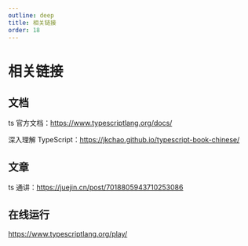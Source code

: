 ```yaml
---
outline: deep
title: 相关链接
order: 18
---
```


# 相关链接

## 文档

ts 官方文档：https://www.typescriptlang.org/docs/

深入理解 TypeScript：https://jkchao.github.io/typescript-book-chinese/

## 文章

ts 通讲：https://juejin.cn/post/7018805943710253086

## 在线运行

https://www.typescriptlang.org/play/
